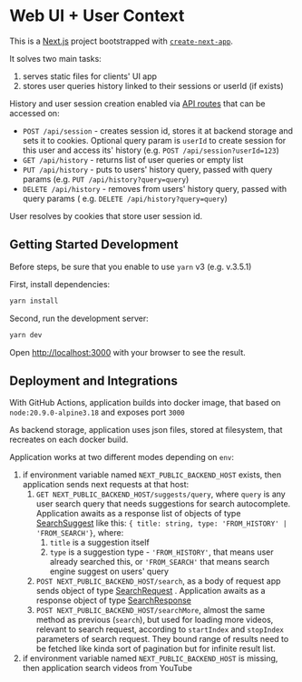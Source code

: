 # Web UI + User Context

This is a [Next.js](https://nextjs.org/) project bootstrapped
with [`create-next-app`](https://github.com/vercel/next.js/tree/canary/packages/create-next-app).

It solves two main tasks:

1. serves static files for clients' UI app
2. stores user queries history linked to their sessions or userId (if exists)

History and user session creation enabled via [API routes](https://nextjs.org/docs/api-routes/introduction) that can be
accessed on:

* `POST /api/session` - creates session id, stores it at backend storage and sets it to cookies. Optional query param
  is `userId` to create session for this user and access its' history (e.g. `POST /api/session?userId=123`)
* `GET /api/history` - returns list of user queries or empty list
* `PUT /api/history` - puts to users' history query, passed with query params (e.g. `PUT /api/history?query=query`)
* `DELETE /api/history` - removes from users' history query, passed with query params (
  e.g. `DELETE /api/history?query=query`)

User resolves by cookies that store user session id.

## Getting Started Development

Before steps, be sure that you enable to use `yarn` v3 (e.g. v.3.5.1)

First, install dependencies:

```bash
yarn install
```

Second, run the development server:

```bash
yarn dev
```

Open [http://localhost:3000](http://localhost:3000) with your browser to see the result.

## Deployment and Integrations

With GitHub Actions, application builds into docker image, that based on `node:20.9.0-alpine3.18` and exposes
port `3000`

As backend storage, application uses json files, stored at filesystem, that recreates on each docker build.

Application works at two different modes depending on `env`:

1. if environment variable named `NEXT_PUBLIC_BACKEND_HOST` exists, then application sends next requests at that host:
    1. `GET NEXT_PUBLIC_BACKEND_HOST/suggests/query`, where `query` is any user search query that needs suggestions for
       search autocomplete. Application awaits as a response list of objects of
       type [SearchSuggest](https://github.com/airndlab/hackathon-hacks-ai-rutube-ui/blob/main/src/types/SearchSuggest.ts)
       like this:
       `{ title: string, type: 'FROM_HISTORY' | 'FROM_SEARCH'}`, where:
        1. `title` is a suggestion itself
        2. `type` is a suggestion type - `'FROM_HISTORY'`, that means user already searched this, or `'FROM_SEARCH'`
           that means search engine suggest on users' query
    2. `POST NEXT_PUBLIC_BACKEND_HOST/search`, as a body of request app sends object of
       type [SearchRequest](https://github.com/airndlab/hackathon-hacks-ai-rutube-ui/blob/main/src/types/SearchRequest.ts)
       . Application awaits as a response object of
       type [SearchResponse](https://github.com/airndlab/hackathon-hacks-ai-rutube-ui/blob/main/src/types/SearchResponse.ts)
    3. `POST NEXT_PUBLIC_BACKEND_HOST/searchMore`, almost the same method as previous (`search`), but used for loading
       more videos, relevant to search request, according to `startIndex` and `stopIndex` parameters of search request.
       They bound range of results need to be fetched like kinda sort of pagination but for infinite result list.
2. if environment variable named `NEXT_PUBLIC_BACKEND_HOST` is missing, then application search videos from YouTube

